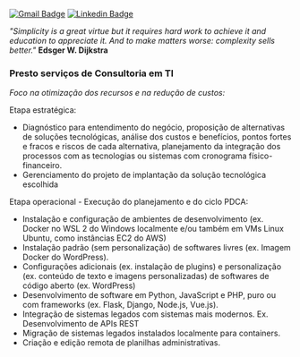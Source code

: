 [![Gmail Badge](https://img.shields.io/badge/-Gmail-c14438?style=flat-square&logo=Gmail&logoColor=white&link=mailto:danielramosbh74@gmail.com)](mailto:danielramosbh74@gmail.com)
[![Linkedin Badge](https://img.shields.io/badge/-LinkedIn-blue?style=flat-square&logo=Linkedin&logoColor=white&link=https://https://www.linkedin.com/in/daniel-ramos-de-carvalho/)](https://www.linkedin.com/in/daniel-ramos-de-carvalho/)

<!--
![license-badge](https://img.shields.io/github/license/danielramosbh74/danielramosbh74.github.io)
![nlw-badge](https://img.shields.io/badge/NLW-done-%21bcc1b&?logo=data:image/png;base64,iVBORw0KGgoAAAANSUhEUgAAABAAAAAQCAMAAAAoLQ9TAAAALVBMVEVHcExxWsF0XMJzXMJxWcFsUsD///9jRrzY0u6Xh9Gsn9n39fyMecy0qd2bjNJWBT0WAAAABHRSTlMA2Do606wF2QAAAGlJREFUGJVdj1cWwCAIBLEsRU3uf9xobDH8+GZwUYi8i6ucJwrxKE+7D0G9Q4vlYqtmCSjndr4CgCgzlyFgfKfKCVO0LrPKjmiqMxGXkJwNnXskqWG+1oSM+BSwD8f29YLNjvx/OQrn+g99oQSoNmt3PgAAAABJRU5ErkJggg==)
<img width="400px" align="center" src="https://github.com/danielramosbh74/danielramosbh74.github.io/blob/master/images/Certificado-G-Suite-Administration.png?raw=true">   <img width="400px" align="center" src="https://github.com/danielramosbh74/danielramosbh74/blob/master/images/Certificado-Curso-Completo-de-PHP-7.png?raw=true">
-->

<!--
### Veja mais | _Read more_
-->

_"Simplicity is a great virtue but it requires hard work to achieve it and education to appreciate it. And to make matters worse: complexity sells better."_
**Edsger W. Dijkstra**

### Presto serviços de Consultoria em TI
*Foco na otimização dos recursos e na redução de custos:*

Etapa estratégica:
- Diagnóstico para entendimento do negócio, proposição de alternativas de soluções tecnológicas, análise dos custos e benefícios, pontos fortes e fracos e riscos de cada alternativa, planejamento da integração dos processos com as tecnologias ou sistemas com cronograma físico-financeiro.
- Gerenciamento do projeto de implantação da solução tecnológica escolhida

Etapa operacional - Execução do planejamento e do ciclo PDCA:
- Instalação e configuração de ambientes de desenvolvimento (ex. Docker no WSL 2 do Windows localmente e/ou também em VMs Linux Ubuntu, como instâncias EC2 do AWS) 
- Instalação padrão (sem personalização) de softwares livres (ex. Imagem Docker do WordPress).
- Configurações adicionais (ex. instalação de plugins) e personalização (ex. conteúdo de texto e imagens personalizadas) de softwares de código aberto (ex. WordPress)
- Desenvolvimento de software em Python, JavaScript e PHP, puro ou com frameworks (ex. Flask, Django, Node.js, Vue.js).
- Integração de sistemas legados com sistemas mais modernos. Ex. Desenvolvimento de APIs REST
- Migração de sistemas legados instalados localmente para containers.
- Criação e edição remota de planilhas administrativas.
